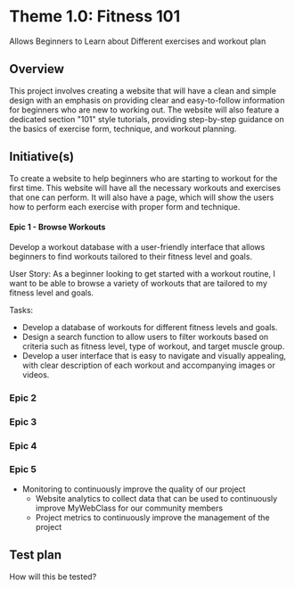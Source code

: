 # Theme 1.0: Fitness 101
Allows Beginners to Learn about Different exercises and workout plan

## Overview
This project involves creating a website that will have a clean and simple design with an emphasis on providing clear and easy-to-follow information for beginners who are new to working out. The website will also feature a dedicated section "101" style tutorials, providing step-by-step guidance on the basics of exercise form, technique, and workout planning. 

## Initiative(s)
To create a website to help beginners who are starting to workout for the first time. This website will have all the necessary workouts and exercises that one can perform. It will also have a page, which will show the users how to perform each exercise with proper form and technique.

#### Epic 1 - Browse Workouts
Develop a workout database with a user-friendly interface that allows beginners to find workouts tailored to their fitness level and goals.

User Story:
As a beginner looking to get started with a workout routine, I want to be able to browse a variety of workouts that are tailored to my fitness level and goals.

Tasks:
* Develop a database of workouts for different fitness levels and goals.
* Design a search function to allow users to filter workouts based on criteria such as fitness level, type of workout, and target muscle group.
* Develop a user interface that is easy to navigate and visually appealing, with clear description of each workout and accompanying images or videos.
### Epic 2
### Epic 3
### Epic 4
### Epic 5


* Monitoring to continuously improve the quality of our project
  * Website analytics to collect data that can be used to continuously improve MyWebClass for our community members
  * Project metrics to continuously improve the management of the project

## Test plan
How will this be tested?
